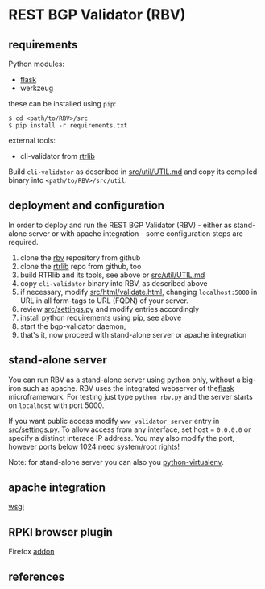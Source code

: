 # REST BGP Validator (RBV)

## requirements

Python modules:
 - [flask]
 - werkzeug

these can be installed using `pip`:
```
$ cd <path/to/RBV>/src
$ pip install -r requirements.txt
```
external tools:
 - cli-validator from [rtrlib]

Build `cli-validator` as described in [src/util/UTIL.md](src/util/UTIL.md) and copy its
compiled binary into `<path/to/RBV>/src/util`.

## deployment and configuration

In order to deploy and run the REST BGP Validator (RBV) - either as stand-alone
server or with apache integration - some configuration steps are required.

1. clone the [rbv] repository from github
2. clone the [rtrlib] repo from github, too
3. build RTRlib and its tools, see above or [src/util/UTIL.md](src/util/UTIL.md)
4. copy `cli-validator` binary into RBV, as described above
5. if necessary, modify [src/html/validate.html](src/html/validate.html),
   changing `localhost:5000` in URL in all form-tags to URL (FQDN) of your
   server.
6. review [src/settings.py](src/settings.py) and modify entries accordingly
7. install python requirements using pip, see above
8. start the bgp-validator daemon,
9. that's it, now proceed with stand-alone server or apache integration

## stand-alone server

You can run RBV as a stand-alone server using python only, without a big-iron
such as apache. RBV uses the integrated webserver of the[flask] microframework.
For testing just type `python rbv.py` and the server starts on `localhost` with
port 5000.

If you want public access modify `www_validator_server` entry in
[src/settings.py](src/settings.py). To allow access from any interface, set
host = `0.0.0.0` or specify a distinct interace IP address. You may also modify
the port, however ports below 1024 need system/root rights!

Note: for stand-alone server you can also you [python-virtualenv][virtualenv].

## apache integration

[wsgi]

## RPKI browser plugin

Firefox [addon]

## references

[flask]: http://flask.pocoo.org
[virtualenv]: http://docs.python-guide.org/en/latest/dev/virtualenvs/
[wsgi]: http://flask.pocoo.org/docs/0.10/deploying/mod_wsgi/

[rbv]: https://github.com/rtrlib/REST.git
[rtrlib]: https://github.com/rtrlib/rtrlib.git
[addon]: https://github.com/rtrlib/firefox-addon.git
